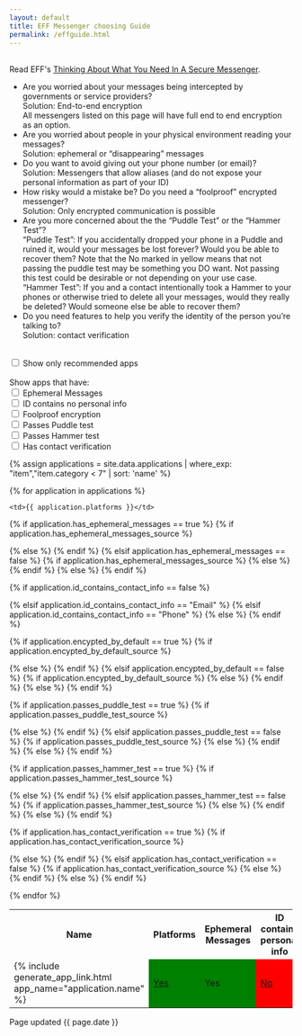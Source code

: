 ```yaml
---
layout: default
title: EFF Messenger choosing Guide
permalink: /effguide.html
---
```


<script>
function setFilters() {
  // Declare variables 
  var input, filterRec, filterEph, filterID, filterFoolproof, filterPuddle, filterHammer, filterVer, table, tr, td, i;
  input = document.getElementById("onlyRec");
  filterRec = input.checked;
  input = document.getElementById("ephemCB");
  filterEph = input.checked;
  input = document.getElementById("idCB");
  filterID = input.checked;
  input = document.getElementById("foolproofCB");
  filterFoolproof = input.checked;
  input = document.getElementById("puddleCB");
  filterPuddle = input.checked;
  input = document.getElementById("hammerCB");
  filterHammer = input.checked;
  input = document.getElementById("verifyCB");
  filterVer = input.checked;
  table = document.getElementById("myTable");
  tr = table.getElementsByTagName("tr");

  // Loop through all table rows, and hide those who don't match the search query
  for (i = 0; i < tr.length; i++) {
    td = tr[i].getElementsByTagName("td")[1];
    if (td) {
      if (filterRec && td.innerHTML > 2) {
        tr[i].style.display = "none";
      } else if (filterEph && tr[i].getElementsByTagName("td")[3].innerHTML == "No"){
        tr[i].style.display = "none";
      } else if (filterID && tr[i].getElementsByTagName("td")[4].innerHTML != "No"){
        tr[i].style.display = "none";
      } else if (filterFoolproof && tr[i].getElementsByTagName("td")[5].innerHTML == "No"){
        tr[i].style.display = "none";
      } else if (filterPuddle && tr[i].getElementsByTagName("td")[6].innerHTML == "No"){
        tr[i].style.display = "none";
      } else if (filterHammer && tr[i].getElementsByTagName("td")[7].innerHTML == "No"){
        tr[i].style.display = "none";
      } else if (filterVer && tr[i].getElementsByTagName("td")[8].innerHTML == "No"){
        tr[i].style.display = "none";
      } else {
        tr[i].style.display = "";
      }
    }
  }
}
</script>

<br>
Read EFF's <a href="https://www.eff.org/deeplinks/2018/03/thinking-about-what-you-need-secure-messenger">Thinking About What You Need In A Secure Messenger</a>.
<br>
<ul>
  <li>Are you worried about your messages being intercepted by governments or service providers?<br>
    Solution: End-to-end encryption<br>
    All messengers listed on this page will have full end to end encryption as an option.<br>
  </li>
  <li>Are you worried about people in your physical environment reading your messages?<br>
  Solution: ephemeral or “disappearing” messages<br>
  </li>
  <li>Do you want to avoid giving out your phone number (or email)?<br>
  Solution: Messengers that allow aliases (and do not expose your personal information as part of your ID)<br>
  </li>
  <li>How risky would a mistake be? Do you need a “foolproof” encrypted messenger?<br>
  Solution: Only encrypted communication is possible<br>
  </li>
  <li>Are you more concerned about the the “Puddle Test” or the “Hammer Test”?<br>
  “Puddle Test”: If you accidentally dropped your phone in a Puddle and ruined it, would your messages be lost forever? Would you be able to recover them? Note that the No marked in yellow means that not passing the puddle test may be something you DO want.  Not passing this test could be desirable or not depending on your use case.<br>
  “Hammer Test”: If you and a contact intentionally took a Hammer to your phones or otherwise tried to delete all your messages, would they really be deleted? Would someone else be able to recover them?<br>
  </li>
  <li>Do you need features to help you verify the identity of the person you’re talking to?<br>
  Solution: contact verification<br>
  </li>
</ul>
<br>
<input type="checkbox" id="onlyRec" onchange="setFilters()" name="onlyRec" value="false"> <label for="onlyRec">Show only recommended apps</label><br>
<br>
Show apps that have:<br>
<input type="checkbox" id="ephemCB" onchange="setFilters()" name="ephemCB" value="false"> <label for="ephemCB">Ephemeral Messages</label><br>
<input type="checkbox" id="idCB" onchange="setFilters()" name="idCB" value="false"> <label for="idCB">ID contains no personal info</label><br>
<input type="checkbox" id="foolproofCB" onchange="setFilters()" name="foolproofCB" value="false"> <label for="foolproofCB">Foolproof encryption</label><br>
<input type="checkbox" id="puddleCB" onchange="setFilters()" name="puddleCB" value="false"> <label for="puddleCB">Passes Puddle test</label><br>
<input type="checkbox" id="hammerCB" onchange="setFilters()" name="hammerCB" value="false"> <label for="hammerCB">Passes Hammer test</label><br>
<input type="checkbox" id="verifyCB" onchange="setFilters()" name="verifyCB" value="false"> <label for="verifyCB">Has contact verification</label><br>

{% assign applications = site.data.applications | where_exp: "item","item.category < 7" | sort: 'name' %}
<table id="myTable">
<th>Name</th>
<th style="display:none">Recomendation</th>
<th>Platforms</th>
<th width="11%">Ephemeral Messages</th>
<th width="11%">ID contains personal info</th>
<th width="11%">Foolproof (All Messages Encrypted)</th>
<th width="11%">Passes Puddle Test</th>
<th width="11%">Passes Hammer Test</th>
<th width="11%">Has Contact Verification</th>

{% for application in applications %}
<tr>
	<td>{% include generate_app_link.html app_name="application.name" %}</td>
	<td style="display:none">{{ application.recommendation }}</td>

	<td>{{ application.platforms }}</td>

{% if application.has_ephemeral_messages == true %}
  {% if application.has_ephemeral_messages_source %}
	<td bgcolor="green"><a href="{{ application.has_ephemeral_messages_source }}">Yes</a></td>
	{% else %}
	<td bgcolor="green">Yes</td>
	{% endif %}
{% elsif application.has_ephemeral_messages == false %}
  {% if application.has_ephemeral_messages_source %}
	<td bgcolor="red"><a href="{{ application.has_ephemeral_messages_source }}">No</a></td>
	{% else %}
	<td bgcolor="red">No</td>
	{% endif %}
{% else %}
	<td>{{ application.has_ephemeral_messages }}</td>
{% endif %}

{% if application.id_contains_contact_info == false %}
	<td bgcolor="green">No</td>
{% elsif application.id_contains_contact_info == "Email" %}
	<td bgcolor="red">Email</td>
{% elsif application.id_contains_contact_info == "Phone" %}
	<td bgcolor="red">Phone</td>
{% else %}
	<td>{{ application.id_contains_contact_info }}</td>
{% endif %}

{% if application.encypted_by_default == true %}
  {% if application.encypted_by_default_source %}
	<td bgcolor="green"><a href="{{ application.encypted_by_default_source }}">Yes</a></td>
	{% else %}
	<td bgcolor="green">Yes</td>
	{% endif %}
{% elsif application.encypted_by_default == false %}
  {% if application.encypted_by_default_source %}
	<td bgcolor="red"><a href="{{ application.encypted_by_default_source }}">No</a></td>
	{% else %}
	<td bgcolor="red">No</td>
	{% endif %}
{% else %}
	<td>{{ application.encypted_by_default }}</td>
{% endif %}

{% if application.passes_puddle_test == true %}
  {% if application.passes_puddle_test_source %}
	<td bgcolor="green"><a href="{{ application.passes_puddle_test_source }}">Yes</a></td>
	{% else %}
	<td bgcolor="green">Yes</td>
	{% endif %}
{% elsif application.passes_puddle_test == false %}
  {% if application.passes_puddle_test_source %}
	<td class="yellow"><a href="{{ application.passes_puddle_test_source }}">No</a></td>
	{% else %}
	<td class="yellow">No</td>
	{% endif %}
{% else %}
	<td>{{ application.passes_puddle_test }}</td>
{% endif %}

{% if application.passes_hammer_test == true %}
  {% if application.passes_hammer_test_source %}
	<td bgcolor="green"><a href="{{ application.passes_hammer_test_source }}">Yes</a></td>
	{% else %}
	<td bgcolor="green">Yes</td>
	{% endif %}
{% elsif application.passes_hammer_test == false %}
  {% if application.passes_hammer_test_source %}
	<td bgcolor="red"><a href="{{ application.passes_hammer_test_source }}">No</a></td>
	{% else %}
	<td bgcolor="red">No</td>
	{% endif %}
{% else %}
	<td>{{ application.passes_hammer_test }}</td>
{% endif %}

{% if application.has_contact_verification == true %}
  {% if application.has_contact_verification_source %}
	<td bgcolor="green"><a href="{{ application.has_contact_verification_source }}">Yes</a></td>
	{% else %}
	<td bgcolor="green">Yes</td>
	{% endif %}
{% elsif application.has_contact_verification == false %}
  {% if application.has_contact_verification_source %}
	<td bgcolor="red"><a href="{{ application.has_contact_verification_source }}">No</a></td>
	{% else %}
	<td bgcolor="red">No</td>
	{% endif %}
{% else %}
	<td>{{ application.has_contact_verification }}</td>
{% endif %}
</tr>
{% endfor %}

</table>
Page updated {{ page.date }}<br>
